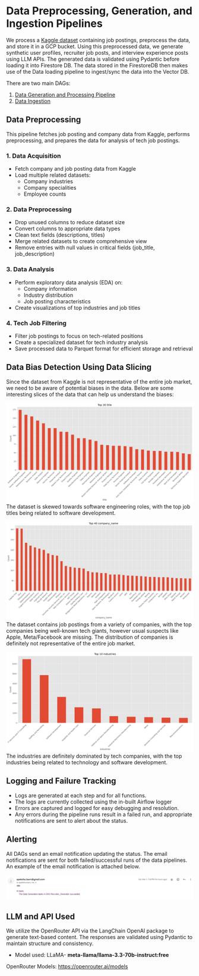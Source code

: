 # Data Preprocessing, Generation, and Ingestion Pipelines

We process a [Kaggle dataset](https://www.kaggle.com/datasets/arshkon/linkedin-job-postings) containing job postings, preprocess the data, and store it in a GCP bucket. Using this preprocessed data, we generate synthetic user profiles, recruiter job posts, and interview experience posts using LLM APIs. The generated data is validated using Pydantic before loading it into Firestore DB. The data stored in the FirestoreDB then makes use of the Data loading pipeline to ingest/sync the data into the Vector DB.

There are two main DAGs:
1. [Data Generation and Processing Pipeline](/data-pipelines/data-generation/)
2. [Data Ingestion](/data-pipelines/data-generation/)

## Data Preprocessing

This pipeline fetches job posting and company data from Kaggle, performs preprocessing, and prepares the data for analysis of tech job postings.

### 1. Data Acquisition

- Fetch company and job posting data from Kaggle
- Load multiple related datasets:
  - Company industries
  - Company specialities
  - Employee counts

### 2. Data Preprocessing

- Drop unused columns to reduce dataset size
- Convert columns to appropriate data types
- Clean text fields (descriptions, titles)
- Merge related datasets to create comprehensive view
- Remove entries with null values in critical fields (job_title, job_description)

### 3. Data Analysis

- Perform exploratory data analysis (EDA) on:
  - Company information
  - Industry distribution
  - Job posting characteristics
- Create visualizations of top industries and job titles

### 4. Tech Job Filtering

- Filter job postings to focus on tech-related positions
- Create a specialized dataset for tech industry analysis
- Save processed data to Parquet format for efficient storage and retrieval

## Data Bias Detection Using Data Slicing

Since the dataset from Kaggle is not representative of the entire job market, we need to be aware of potential biases in the data. Below are some interesting slices of the data that can help us understand the biases:

![top-30-job-titles.png](/images/top-30-job-titles.png)
The dataset is skewed towards software engineering roles, with the top job titles being related to software development.

![top-40-companies.png](/images/top-40-companies.png)
The dataset contains job postings from a variety of companies, with the top companies being well-known tech giants, however usual suspects like Apple, Meta/Facebook are missing. The distribution of companies is definitely not representative of the entire job market.

![top-industries.png](/images/top-industries.png)
The industries are definitely dominated by tech companies, with the top industries being related to technology and software development.

## Logging and Failure Tracking
- Logs are generated at each step and for all functions.
- The logs are currently collected using the in-built Airflow logger
- Errors are captured and logged for easy debugging and resolution.
- Any errors during the pipeline runs result in a failed run, and appropriate notifications are sent to alert about the status.

## Alerting

All DAGs send an email notification updating the status. The email notifications are sent for both failed/successful runs of the data pipelines. An example of the email notification is attached below.

![Notification Email Example](/images/image_10.png)

## LLM and API Used
We utilize the OpenRouter API via the LangChain OpenAI package to generate text-based content. The responses are validated using Pydantic to maintain structure and consistency.

- Model used: LLaMA- **meta-llama/llama-3.3-70b-instruct:free**

OpenRouter Models: https://openrouter.ai/models